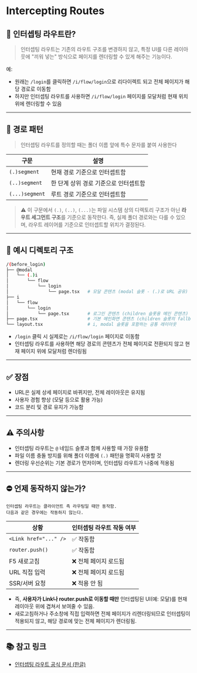 # Intercepting Routes

## 📌 인터셉팅 라우트란?

> 인터셉팅 라우트는 기존의 라우트 구조를 변경하지 않고, 특정 UI를 다른 레이아웃에 "끼워 넣는" 방식으로 페이지를 렌더링할 수 있게 해주는 기능이다.

예:

* 원래는 `/login`를 클릭하면 `/i/flow/login`으로 리다이렉트 되고 전체 페이지가 해당 경로로 이동함
* 하지만 인터셉팅 라우트를 사용하면 `/i/flow/login` 페이지를 모달처럼 현재 위치 위에 렌더링할 수 있음

---

## 🧭 경로 패턴

> 인터셉팅 라우트를 정의할 때는 폴더 이름 앞에 특수 문자를 붙여 사용한다

| 구문             | 설명                    |
| -------------- | --------------------- |
| `(.)segment`   | 현재 경로 기준으로 인터셉트함      |
| `(..)segment`  | 한 단계 상위 경로 기준으로 인터셉트함 |
| `(...)segment` | 루트 경로 기준으로 인터셉트함      |

> ⚠️ 이 구문에서 `(.)`, `(..)`, `(...)`는 파일 시스템 상의 디렉토리 구조가 아닌 **라우트 세그먼트 구조**를 기준으로 동작한다.
> 즉, 실제 폴더 경로와는 다를 수 있으며, 라우트 레이어를 기준으로 인터셉트할 위치가 결정된다.

---

## 📂 예시 디렉토리 구조

```bash
/(before_login)
├── @modal
│   └── (.)i
│       └── flow
│           └── login
│               └── page.tsx   # 모달 콘텐츠 (modal 슬롯 - (.)로 URL 공유)
├── i
│   └── flow
│       └── login
│           └── page.tsx       # 로그인 콘텐츠 (children 슬롯용 메인 콘텐츠)
├── page.tsx                   # 기본 메인화면 콘텐츠 (children 슬롯의 fallback)
└── layout.tsx                 # i, modal 슬롯을 포함하는 공통 레이아웃
```

* `/login` 클릭 시 실제로는 `/i/flow/login` 페이지로 이동함
* 인터셉팅 라우트를 사용하면 해당 경로의 콘텐츠가 전체 페이지로 전환되지 않고 현재 페이지 위에 모달처럼 렌더링됨

---

## ✅ 장점

* URL은 실제 상세 페이지로 바뀌지만, 전체 레이아웃은 유지됨
* 사용자 경험 향상 (모달 등으로 활용 가능)
* 코드 분리 및 경로 유지가 가능함

---

## ⚠️ 주의사항

* 인터셉팅 라우트는 `@` 네임드 슬롯과 함께 사용할 때 가장 유용함
* 파일 이름 충돌 방지를 위해 폴더 이름에 `(.)` 패턴을 명확히 사용할 것
* 렌더링 우선순위는 기본 경로가 먼저이며, 인터셉팅 라우트가 나중에 적용됨

---

## ⛔ 언제 동작하지 않는가?

~~~
인터셉팅 라우트는 클라이언트 측 라우팅일 때만 동작함.  
다음과 같은 경우에는 작동하지 않는다.
~~~

| 상황                    | 인터셉팅 라우트 작동 여부 |
| --------------------- | -------------- |
| `<Link href="..." />` | ✅ 작동함          |
| `router.push()`       | ✅ 작동함          |
| F5 새로고침               | ❌ 전체 페이지 로드됨   |
| URL 직접 입력             | ❌ 전체 페이지 로드됨   |
| SSR/서버 요청             | ❌ 적용 안 됨       |

- 즉, **사용자가 Link나 router.push로 이동할 때만** 인터셉팅된 UI(예: 모달)를 현재 레이아웃 위에 겹쳐서 보여줄 수 있음.
- 새로고침하거나 주소창에 직접 입력하면 전체 페이지가 리렌더링되므로 인터셉팅이 적용되지 않고, 해당 경로에 맞는 전체 페이지가 렌더링됨.

---

## 📚 참고 링크

* [인터셉팅 라우트 공식 문서 (한글)](https://nextjs-ko.org/docs/app/building-your-application/routing/intercepting-routes)